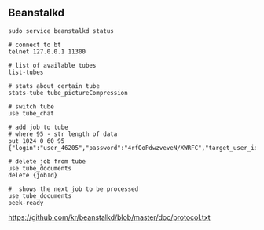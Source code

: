 Beanstalkd
-

````
sudo service beanstalkd status

# connect to bt
telnet 127.0.0.1 11300

# list of available tubes
list-tubes

# stats about certain tube
stats-tube tube_pictureCompression

# switch tube
use tube_chat

# add job to tube
# where 95 - str length of data
put 1024 0 60 95
{"login":"user_46205","password":"4rfOoPdwzveveN/XWRFC","target_user_id":202636,"message":"x5"}

# delete job from tube
use tube_documents
delete {jobId}

#  shows the next job to be processed
use tube_documents
peek-ready
````

https://github.com/kr/beanstalkd/blob/master/doc/protocol.txt

